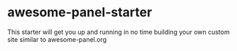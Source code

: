 # awesome-panel-starter
This starter will get you up and running in no time building your own custom site similar to awesome-panel.org
